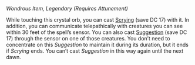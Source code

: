 _Wondrous Item, Legendary (Requires Attunement)_

While touching this crystal orb, you can cast [Scrying](https://www.dndbeyond.com/spells/2619007-scrying) (save DC 17) with it. In addition, you can communicate telepathically with creatures you can see within 30 feet of the spell’s sensor. You can also cast [Suggestion](https://www.dndbeyond.com/spells/2619101-suggestion) (save DC 17) through the sensor on one of those creatures. You don’t need to concentrate on this _Suggestion_ to maintain it during its duration, but it ends if _Scrying_ ends. You can’t cast _Suggestion_ in this way again until the next dawn.